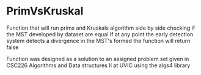 # PrimVsKruskal
Function that will run prims and Kruskals algorithm side by side checking if the MST developed by dataset are equal
If at any point the early detection system detects a divergence in the MST's formed the function will return false

Function was designed as a solution to an assigned problem set given in CSC226 Algorithms and Data structures II at UVIC using the algs4 library
